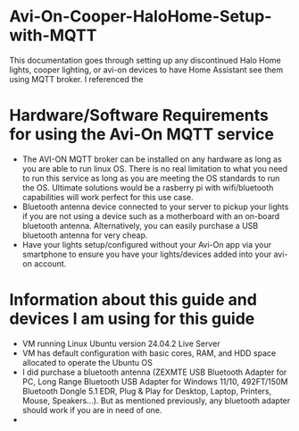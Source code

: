 # Avi-On-Cooper-HaloHome-Setup-with-MQTT
This documentation goes through setting up any discontinued Halo Home lights, cooper lighting, or avi-on devices to have Home Assistant see them using MQTT broker.  I referenced the

# Hardware/Software Requirements for using the Avi-On MQTT service
- The AVI-ON MQTT broker can be installed on any hardware as long as you are able to run linux OS.  There is no real limitation to what you need to run this service as long as you are meeting the OS standards to run the OS. Ultimate solutions would be a rasberry pi with wifi/bluetooth capabilities will work perfect for this use case.
- Bluetooth antenna device connected to your server to pickup your lights if you are not using a device such as a motherboard with an on-board bluetooth antenna.  Alternatively, you can easily purchase a USB bluetooth antenna for very cheap.
- Have your lights setup/configured without your Avi-On app via your smartphone to ensure you have your lights/devices added into your avi-on account.

# Information about this guide and devices I am using for this guide
- VM running Linux Ubuntu version 24.04.2 Live Server
- VM has default configuration with basic cores, RAM, and HDD space allocated to operate the Ubuntu OS
- I did purchase a bluetooth antenna (ZEXMTE USB Bluetooth Adapter for PC, Long Range Bluetooth USB Adapter for Windows 11/10, 492FT/150M Bluetooth Dongle 5.1 EDR, Plug & Play for Desktop, Laptop, Printers, Mouse, Speakers…).  But as mentioned previously, any bluetooth adapter should work if you are in need of one.
- 
